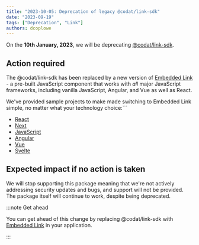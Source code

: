 ```yaml
---
title: "2023-10-05: Deprecation of legacy @codat/link-sdk"
date: "2023-09-19"
tags: ["Deprecation", "Link"]
authors: dcoplowe
---
```


On the **10th January, 2023**, we will be deprecating [@codat/link-sdk](https://www.npmjs.com/package/@codat/link-sdk).

<!--truncate-->

## Action required

The @codat/link-sdk has been replaced by a new version of [Embedded Link](https://docs.codat.io/auth-flow/authorize-embedded-link) - a pre-built JavaScript component that works with *all* major JavaScript frameworks, including vanilla JavaScript, Angular, and Vue as well as React.

We've provided sample projects to make made switching to Embedded Link simple, no matter what your technology choice:```

- [React](https://github.com/codatio/sdk-link/tree/main/examples/react)
- [Next](https://github.com/codatio/sdk-link/tree/main/examples/next)
- [JavaScript](https://github.com/codatio/sdk-link/tree/main/examples/javascript)
- [Angular](https://github.com/codatio/sdk-link/tree/main/examples/angular)
- [Vue](https://github.com/codatio/sdk-link/tree/main/examples/vue)
- [Svelte](https://github.com/codatio/sdk-link/tree/main/examples/svelte)


## Expected impact if no action is taken

We will stop supporting this package meaning that we're not actively addressing security updates and bugs, and support will not be provided. The package itself will continue to work, despite being deprecated.

:::note Get ahead

You can get ahead of this change by replacing @codat/link-sdk with [Embedded Link](https://docs.codat.io/auth-flow/authorize-embedded-link) in your application.

:::